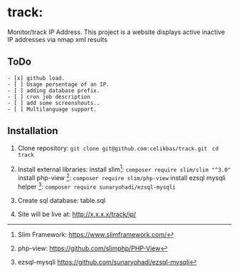 # track: 
Monitor/track IP Address. This project is a website displays active inactive IP addresses via nmap xml results

## ToDo

```
- [x] github load.
- [ ] Usage persentage of an IP.
- [ ] adding database prefix.
- [ ] cron job description
- [ ] add some screenshouts..
- [ ] Multilanguage support.
```

## Installation

1. Clone repository:
   `git clone git@github.com:celikbas/track.git `
   `cd track`

2. Install external libraries:
   install slim[^1]: 
      `composer require slim/slim "^3.0" `
   install php-view [^2]: 
   ` composer require slim/php-view `
    install ezsql mysqli helper [^3]:
   ` composer require sunaryohadi/ezsql-mysqli `

3. Create sql database: table.sql

4. Site will be live at:
   http://x.x.x.x/track/ip/





[^1]:  Slim Framework: https://www.slimframework.com/ 
[^2]:  php-view: https://github.com/slimphp/PHP-View 
[^3]:  ezsql-mysqli https://github.com/sunaryohadi/ezsql-mysqli 

